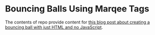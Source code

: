 # Bouncing Balls Using Marqee Tags

The contents of repo provide content for [this blog post about creating a bouncing ball with just HTML and no JavaScript](http://kthffmn.github.io/blog/2016/02/08/html-bouncing-ball-using-nested-marquees/).
